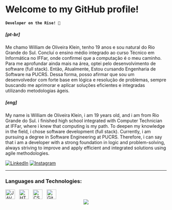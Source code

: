 # Welcome to my GitHub profile!

**`Developer on the Rise! 🚀`**
##### [pt-br] 
Me chamo William de Oliveira Klein, tenho 19 anos e sou natural do Rio Grande do Sul. Concluí o ensino médio integrado ao curso Técnico em Informática no IFFar, onde confirmei que a computação é o meu caminho. Para me aprofundar ainda mais na área, optei pelo desenvolvimento de software (full stack). Então, Atualmente, Estou cursando Engenharia de Software na PUCRS. Dessa forma, posso afirmar que sou um desenvolvedor com forte base em lógica e resolução de problemas, sempre buscando me aprimorar e aplicar soluções eficientes e integradas utilizando metodologias ágeis.
##### [eng] 
My name is William de Oliveira Klein, i am 19 years old, and i am from Rio Grande do Sul. i finished high school integrated with Computer Technician at IFFar, where i knew that computing is my path. To deepen my knowledge in the field, i chose software development (full stack). Currently, i am pursuing a degree in Software Engineering at PUCRS. Therefore, i can say that i am a developer with a strong foundation in logic and problem-solving, always striving to improve and apply efficient and integrated solutions using agile methodologies.

[![LinkedIn](https://img.shields.io/badge/linkedin-%230077B5.svg?style=for-the-badge&logo=linkedin&logoColor=white)](https://www.linkedin.com/in/william-de-oliveira-klein-9957872a3/)
[![Instagram](https://img.shields.io/badge/Instagram-%23E4405F.svg?style=for-the-badge&logo=Instagram&logoColor=white)](https://www.instagram.com/wll.kln/)

---


### Languages and Technologies:

<img 
    align="left" 
    alt="JAVA"
    title="Java" 
    width="30px" 
    style="padding-right: 10px;" 
    src="https://cdn.jsdelivr.net/gh/devicons/devicon@latest/icons/java/java-original.svg"
/>
<img 
    align="left" 
    alt="HTML"
    title="HTML" 
    width="30px" 
    style="padding-right: 10px;" 
    src="https://cdn.jsdelivr.net/gh/devicons/devicon@latest/icons/html5/html5-original.svg" 
/>
<img 
    align="left" 
    alt="CSS" 
    title="CSS"
    width="30px" 
    style="padding-right: 10px;" 
    src="https://cdn.jsdelivr.net/gh/devicons/devicon@latest/icons/css3/css3-original.svg" 
/>
<img 
    align="left" 
    alt="Git" 
    title="Git"
    width="30px" 
    style="padding-right: 10px;" 
    src="https://cdn.jsdelivr.net/gh/devicons/devicon@latest/icons/git/git-original.svg" 
/>
<br/>
<p align="center">
  <a href="https://github.com/DenverCoder1/readme-typing-svg">
    <img src="https://readme-typing-svg.herokuapp.com?font=Time+New+Roman&color=F5EC77&size=20&center=true&vCenter=true&width=600&height=100&lines=Software+Engineering+Student;Computer+Technician;:)">
  </a>
</p>

